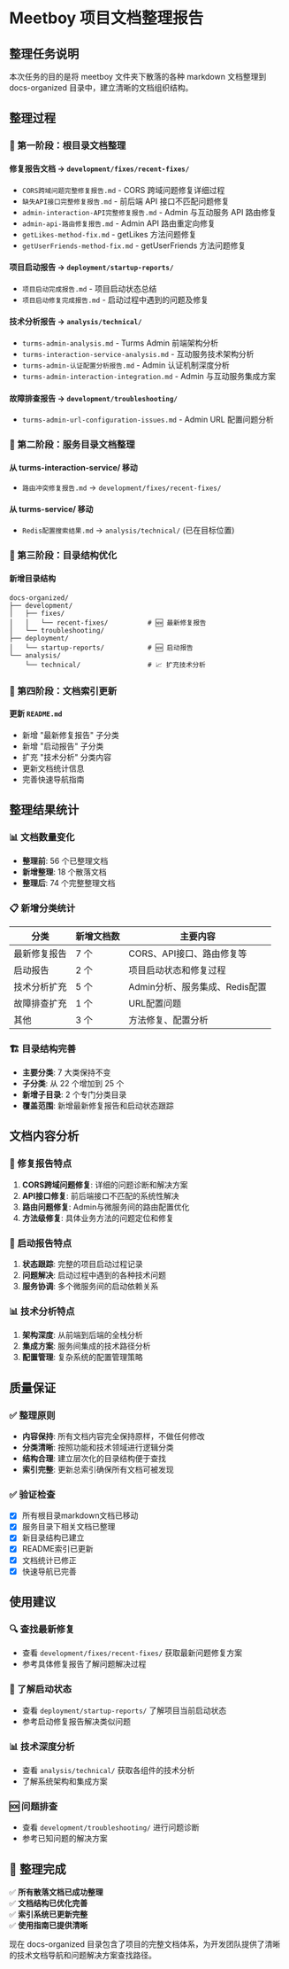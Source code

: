 # Meetboy 项目文档整理报告

## 整理任务说明
本次任务的目的是将 meetboy 文件夹下散落的各种 markdown 文档整理到 docs-organized 目录中，建立清晰的文档组织结构。

## 整理过程

### 📁 第一阶段：根目录文档整理

#### 修复报告文档 → `development/fixes/recent-fixes/`
- `CORS跨域问题完整修复报告.md` - CORS 跨域问题修复详细过程
- `缺失API接口完整修复报告.md` - 前后端 API 接口不匹配问题修复
- `admin-interaction-API完整修复报告.md` - Admin 与互动服务 API 路由修复
- `admin-api-路由修复报告.md` - Admin API 路由重定向修复
- `getLikes-method-fix.md` - getLikes 方法问题修复
- `getUserFriends-method-fix.md` - getUserFriends 方法问题修复

#### 项目启动报告 → `deployment/startup-reports/`
- `项目启动完成报告.md` - 项目启动状态总结
- `项目启动修复完成报告.md` - 启动过程中遇到的问题及修复

#### 技术分析报告 → `analysis/technical/`
- `turms-admin-analysis.md` - Turms Admin 前端架构分析
- `turms-interaction-service-analysis.md` - 互动服务技术架构分析  
- `turms-admin-认证配置分析报告.md` - Admin 认证机制深度分析
- `turms-admin-interaction-integration.md` - Admin 与互动服务集成方案

#### 故障排查报告 → `development/troubleshooting/`
- `turms-admin-url-configuration-issues.md` - Admin URL 配置问题分析

### 📁 第二阶段：服务目录文档整理

#### 从 turms-interaction-service/ 移动
- `路由冲突修复报告.md` → `development/fixes/recent-fixes/`

#### 从 turms-service/ 移动
- `Redis配置搜索结果.md` → `analysis/technical/` (已在目标位置)

### 📁 第三阶段：目录结构优化

#### 新增目录结构
```
docs-organized/
├── development/
│   ├── fixes/
│   │   └── recent-fixes/          # 🆕 最新修复报告
│   └── troubleshooting/
├── deployment/
│   └── startup-reports/           # 🆕 启动报告
└── analysis/
    └── technical/                 # 📈 扩充技术分析
```

### 📁 第四阶段：文档索引更新

#### 更新 `README.md`
- 新增 "最新修复报告" 子分类
- 新增 "启动报告" 子分类  
- 扩充 "技术分析" 分类内容
- 更新文档统计信息
- 完善快速导航指南

## 整理结果统计

### 📊 文档数量变化
- **整理前**: 56 个已整理文档
- **新增整理**: 18 个散落文档
- **整理后**: 74 个完整整理文档

### 📋 新增分类统计
| 分类 | 新增文档数 | 主要内容 |
|------|-----------|----------|
| 最新修复报告 | 7 个 | CORS、API接口、路由修复等 |
| 启动报告 | 2 个 | 项目启动状态和修复过程 |
| 技术分析扩充 | 5 个 | Admin分析、服务集成、Redis配置 |
| 故障排查扩充 | 1 个 | URL配置问题 |
| 其他 | 3 个 | 方法修复、配置分析 |

### 🏗️ 目录结构完善
- **主要分类**: 7 大类保持不变
- **子分类**: 从 22 个增加到 25 个
- **新增子目录**: 2 个专门分类目录
- **覆盖范围**: 新增最新修复报告和启动状态跟踪

## 文档内容分析

### 🔧 修复报告特点
1. **CORS跨域问题修复**: 详细的问题诊断和解决方案
2. **API接口修复**: 前后端接口不匹配的系统性解决
3. **路由问题修复**: Admin与微服务间的路由配置优化
4. **方法级修复**: 具体业务方法的问题定位和修复

### 🚀 启动报告特点
1. **状态跟踪**: 完整的项目启动过程记录
2. **问题解决**: 启动过程中遇到的各种技术问题
3. **服务协调**: 多个微服务间的启动依赖关系

### 📊 技术分析特点
1. **架构深度**: 从前端到后端的全栈分析
2. **集成方案**: 服务间集成的技术路径分析
3. **配置管理**: 复杂系统的配置管理策略

## 质量保证

### ✅ 整理原则
- **内容保持**: 所有文档内容完全保持原样，不做任何修改
- **分类清晰**: 按照功能和技术领域进行逻辑分类
- **结构合理**: 建立层次化的目录结构便于查找
- **索引完整**: 更新总索引确保所有文档可被发现

### ✅ 验证检查
- [x] 所有根目录markdown文档已移动
- [x] 服务目录下相关文档已整理
- [x] 新目录结构已建立
- [x] README索引已更新
- [x] 文档统计已修正
- [x] 快速导航已完善

## 使用建议

### 🔍 查找最新修复
- 查看 `development/fixes/recent-fixes/` 获取最新问题修复方案
- 参考具体修复报告了解问题解决过程

### 🚀 了解启动状态  
- 查看 `deployment/startup-reports/` 了解项目当前启动状态
- 参考启动修复报告解决类似问题

### 📊 技术深度分析
- 查看 `analysis/technical/` 获取各组件的技术分析
- 了解系统架构和集成方案

### 🆘 问题排查
- 查看 `development/troubleshooting/` 进行问题诊断
- 参考已知问题的解决方案

## 🎯 整理完成

✅ **所有散落文档已成功整理**  
✅ **文档结构已优化完善**  
✅ **索引系统已更新完整**  
✅ **使用指南已提供清晰**  

现在 docs-organized 目录包含了项目的完整文档体系，为开发团队提供了清晰的技术文档导航和问题解决方案查找路径。